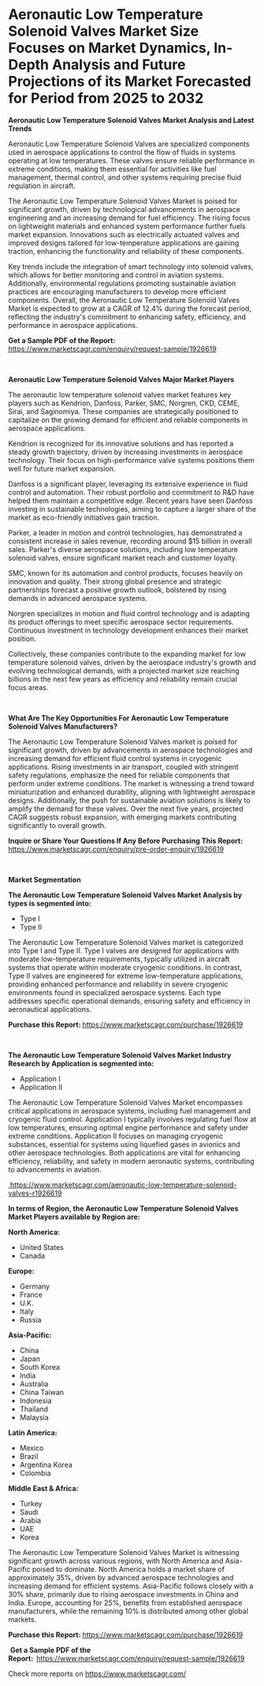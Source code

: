 <p><h1>Aeronautic Low Temperature Solenoid Valves Market Size Focuses on Market Dynamics, In-Depth Analysis and Future Projections of its Market Forecasted for Period from 2025 to 2032</h1></p><p><strong>Aeronautic Low Temperature Solenoid Valves Market Analysis and Latest Trends</strong></p>
<p><p>Aeronautic Low Temperature Solenoid Valves are specialized components used in aerospace applications to control the flow of fluids in systems operating at low temperatures. These valves ensure reliable performance in extreme conditions, making them essential for activities like fuel management, thermal control, and other systems requiring precise fluid regulation in aircraft.</p><p>The Aeronautic Low Temperature Solenoid Valves Market is poised for significant growth, driven by technological advancements in aerospace engineering and an increasing demand for fuel efficiency. The rising focus on lightweight materials and enhanced system performance further fuels market expansion. Innovations such as electrically actuated valves and improved designs tailored for low-temperature applications are gaining traction, enhancing the functionality and reliability of these components.</p><p>Key trends include the integration of smart technology into solenoid valves, which allows for better monitoring and control in aviation systems. Additionally, environmental regulations promoting sustainable aviation practices are encouraging manufacturers to develop more efficient components. Overall, the Aeronautic Low Temperature Solenoid Valves Market is expected to grow at a CAGR of 12.4% during the forecast period, reflecting the industry's commitment to enhancing safety, efficiency, and performance in aerospace applications.</p></p>
<p><strong>Get a Sample PDF of the Report:&nbsp;</strong> <a href="https://www.marketscagr.com/enquiry/request-sample/1926619?utm_campaign=2942&utm_medium=2&utm_source=Github&utm_content=ia&utm_term=28032025&utm_id=aeronautic-low-temperature-solenoid-valves">https://www.marketscagr.com/enquiry/request-sample/1926619</a></p>
<p>&nbsp;</p>
<p><strong>Aeronautic Low Temperature Solenoid Valves Major Market Players</strong></p>
<p><p>The aeronautic low temperature solenoid valves market features key players such as Kendrion, Danfoss, Parker, SMC, Norgren, CKD, CEME, Sirai, and Saginomiya. These companies are strategically positioned to capitalize on the growing demand for efficient and reliable components in aerospace applications.</p><p>Kendrion is recognized for its innovative solutions and has reported a steady growth trajectory, driven by increasing investments in aerospace technology. Their focus on high-performance valve systems positions them well for future market expansion.</p><p>Danfoss is a significant player, leveraging its extensive experience in fluid control and automation. Their robust portfolio and commitment to R&D have helped them maintain a competitive edge. Recent years have seen Danfoss investing in sustainable technologies, aiming to capture a larger share of the market as eco-friendly initiatives gain traction.</p><p>Parker, a leader in motion and control technologies, has demonstrated a consistent increase in sales revenue, recording around $15 billion in overall sales. Parker's diverse aerospace solutions, including low temperature solenoid valves, ensure significant market reach and customer loyalty.</p><p>SMC, known for its automation and control products, focuses heavily on innovation and quality. Their strong global presence and strategic partnerships forecast a positive growth outlook, bolstered by rising demands in advanced aerospace systems.</p><p>Norgren specializes in motion and fluid control technology and is adapting its product offerings to meet specific aerospace sector requirements. Continuous investment in technology development enhances their market position.</p><p>Collectively, these companies contribute to the expanding market for low temperature solenoid valves, driven by the aerospace industry's growth and evolving technological demands, with a projected market size reaching billions in the next few years as efficiency and reliability remain crucial focus areas.</p></p>
<p>&nbsp;</p>
<p><strong>What Are The Key Opportunities For Aeronautic Low Temperature Solenoid Valves Manufacturers?</strong></p>
<p><p>The Aeronautic Low Temperature Solenoid Valves market is poised for significant growth, driven by advancements in aerospace technologies and increasing demand for efficient fluid control systems in cryogenic applications. Rising investments in air transport, coupled with stringent safety regulations, emphasize the need for reliable components that perform under extreme conditions. The market is witnessing a trend toward miniaturization and enhanced durability, aligning with lightweight aerospace designs. Additionally, the push for sustainable aviation solutions is likely to amplify the demand for these valves. Over the next five years, projected CAGR suggests robust expansion, with emerging markets contributing significantly to overall growth.</p></p>
<p><strong>Inquire or Share Your Questions If Any Before Purchasing This Report:</strong> <a href="https://www.marketscagr.com/enquiry/pre-order-enquiry/1926619?utm_campaign=2942&utm_medium=2&utm_source=Github&utm_content=ia&utm_term=28032025&utm_id=aeronautic-low-temperature-solenoid-valves">https://www.marketscagr.com/enquiry/pre-order-enquiry/1926619</a></p>
<p>&nbsp;</p>
<p><strong>Market Segmentation</strong></p>
<p><strong>The Aeronautic Low Temperature Solenoid Valves Market Analysis by types is segmented into:</strong></p>
<p><ul><li>Type I</li><li>Type II</li></ul></p>
<p><p>The Aeronautic Low Temperature Solenoid Valves market is categorized into Type I and Type II. Type I valves are designed for applications with moderate low-temperature requirements, typically utilized in aircraft systems that operate within moderate cryogenic conditions. In contrast, Type II valves are engineered for extreme low-temperature applications, providing enhanced performance and reliability in severe cryogenic environments found in specialized aerospace systems. Each type addresses specific operational demands, ensuring safety and efficiency in aeronautical applications.</p></p>
<p><strong>Purchase this Report:&nbsp;</strong><a href="https://www.marketscagr.com/purchase/1926619?utm_campaign=2942&utm_medium=2&utm_source=Github&utm_content=ia&utm_term=28032025&utm_id=aeronautic-low-temperature-solenoid-valves">https://www.marketscagr.com/purchase/1926619</a></p>
<p>&nbsp;</p>
<p><strong>The Aeronautic Low Temperature Solenoid Valves Market Industry Research by Application is segmented into:</strong></p>
<p><ul><li>Application I</li><li>Application II</li></ul></p>
<p><p>The Aeronautic Low Temperature Solenoid Valves Market encompasses critical applications in aerospace systems, including fuel management and cryogenic fluid control. Application I typically involves regulating fuel flow at low temperatures, ensuring optimal engine performance and safety under extreme conditions. Application II focuses on managing cryogenic substances, essential for systems using liquefied gases in avionics and other aerospace technologies. Both applications are vital for enhancing efficiency, reliability, and safety in modern aeronautic systems, contributing to advancements in aviation.</p></p>
<p><a href="https://www.marketscagr.com/aeronautic-low-temperature-solenoid-valves-r1926619?utm_campaign=2942&utm_medium=2&utm_source=Github&utm_content=ia&utm_term=28032025&utm_id=aeronautic-low-temperature-solenoid-valves">&nbsp;https://www.marketscagr.com/aeronautic-low-temperature-solenoid-valves-r1926619</a></p>
<p><strong>In terms of Region, the Aeronautic Low Temperature Solenoid Valves Market Players available by Region are:</strong></p>
<p>
    <p> <strong> North America: </strong>
        <ul>
            <li>United States</li>
            <li>Canada</li>
        </ul>
        </p> 
    <p> <strong> Europe: </strong>
        <ul>
            <li>Germany</li>
            <li>France</li>
            <li>U.K.</li>
            <li>Italy</li>
            <li>Russia</li>
        </ul>
        </p> 
    <p> <strong> Asia-Pacific: </strong>
        <ul>
            <li>China</li>
            <li>Japan</li>
            <li>South Korea</li>
            <li>India</li>
            <li>Australia</li>
            <li>China Taiwan</li>
            <li>Indonesia</li>
            <li>Thailand</li>
            <li>Malaysia</li>
        </ul>
        </p> 
    <p> <strong> Latin America: </strong>
        <ul>
            <li>Mexico</li>
            <li>Brazil</li>
            <li>Argentina Korea</li>
            <li>Colombia</li>
        </ul>
        </p> 
    <p> <strong> Middle East & Africa: </strong>
        <ul>
            <li>Turkey</li>
            <li>Saudi</li>
            <li>Arabia</li>
            <li>UAE</li>
            <li>Korea</li>
        </ul>
    </p>
    </p>
<p><p>The Aeronautic Low Temperature Solenoid Valves Market is witnessing significant growth across various regions, with North America and Asia-Pacific poised to dominate. North America holds a market share of approximately 35%, driven by advanced aerospace technologies and increasing demand for efficient systems. Asia-Pacific follows closely with a 30% share, primarily due to rising aerospace investments in China and India. Europe, accounting for 25%, benefits from established aerospace manufacturers, while the remaining 10% is distributed among other global markets.</p></p>
<p><strong>Purchase this Report: </strong><a href="https://www.marketscagr.com/purchase/1926619?utm_campaign=2942&utm_medium=2&utm_source=Github&utm_content=ia&utm_term=28032025&utm_id=aeronautic-low-temperature-solenoid-valves">https://www.marketscagr.com/purchase/1926619</a></p>
<p>&nbsp;<strong>Get a Sample PDF of the Report:&nbsp;&nbsp;</strong><a href="https://www.marketscagr.com/enquiry/request-sample/1926619?utm_campaign=2942&utm_medium=2&utm_source=Github&utm_content=ia&utm_term=28032025&utm_id=aeronautic-low-temperature-solenoid-valves">https://www.marketscagr.com/enquiry/request-sample/1926619</a></p>
<p><strong></strong></p>
<p>Check more reports on <a href="https://www.marketscagr.com/?utm_campaign=2942&utm_medium=2&utm_source=Github&utm_content=ia&utm_term=28032025&utm_id=aeronautic-low-temperature-solenoid-valves">https://www.marketscagr.com/</a></p>